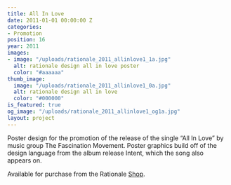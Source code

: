 ```yaml
---
title: All In Love
date: 2011-01-01 00:00:00 Z
categories:
- Promotion
position: 16
year: 2011
images:
- image: "/uploads/rationale_2011_allinlove1_1a.jpg"
  alt: rationale design all in love poster
  color: "#aaaaaa"
thumb_image:
  image: "/uploads/rationale_2011_allinlove1_0a.jpg"
  alt: rationale design all in love
  color: "#000000"
is_featured: true
og_image: "/uploads/rationale_2011_allinlove1_og1a.jpg"
layout: project
---
```


Poster design for the promotion of the release of the single “All In Love” by music group The Fascination Movement. Poster graphics build off of the design language from the album release Intent, which the song also appears on.

Available for purchase from the Rationale [Shop](https://rationale-design.com/shop/all-in-love-poster/).